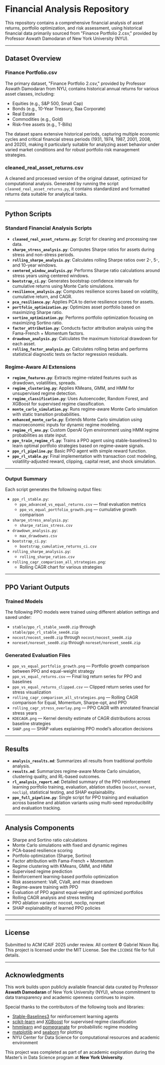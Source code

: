 # Financial Analysis Repository

This repository contains a comprehensive financial analysis of asset returns, portfolio optimization, and risk assessment, using historical financial data primarily sourced from "Finance Portfolio 2.csv," provided by Professor Aswath Damodaran of New York University (NYU).

---

## Dataset Overview

### Finance Portfolio.csv

The primary dataset, "Finance Portfolio 2.csv," provided by Professor Aswath Damodaran from NYU, contains historical annual returns for various asset classes, including:

* Equities (e.g., S&P 500, Small Cap)
* Bonds (e.g., 10-Year Treasury, Baa Corporate)
* Real Estate
* Commodities (e.g., Gold)
* Risk-free assets (e.g., T-Bills)

The dataset spans extensive historical periods, capturing multiple economic cycles and critical financial stress periods (1931, 1974, 1987, 2001, 2008, and 2020), making it particularly suitable for analyzing asset behavior under varied market conditions and for robust portfolio risk management strategies.

### cleaned_real_asset_returns.csv

A cleaned and processed version of the original dataset, optimized for computational analysis. Generated by running the script `cleaned_real_asset_returns.py`, it contains standardized and formatted returns data suitable for analytical tasks.

---

## Python Scripts

### Standard Financial Analysis Scripts

* **`cleaned_real_asset_returns.py`**: Script for cleaning and processing raw data.
* **`sharpe_stress_analysis.py`**: Computes Sharpe ratios for assets during stress and non-stress periods.
* **`rolling_sharpe_analysis.py`**: Calculates rolling Sharpe ratios over 2-, 5-, and 10-year windows.
* **`centered_window_analysis.py`**: Performs Sharpe ratio calculations around stress years using centered windows.
* **`bootstrap_ci.py`**: Generates bootstrap confidence intervals for cumulative returns using Monte Carlo simulations.
* **`resilience_analysis.py`**: Computes resilience scores based on volatility, cumulative return, and CAGR.
* **`pca_resilience.py`**: Applies PCA to derive resilience scores for assets.
* **`portfolio_optimization.py`**: Optimizes asset portfolio based on maximizing Sharpe ratio.
* **`sortino_optimization.py`**: Performs portfolio optimization focusing on maximizing Sortino ratio.
* **`factor_attribution.py`**: Conducts factor attribution analysis using the Fama-French + Momentum factors.
* **`drawdown_analysis.py`**: Calculates the maximum historical drawdown for each asset.
* **`rolling_factor_analysis.py`**: Calculates rolling betas and performs statistical diagnostic tests on factor regression residuals.

### Regime-Aware AI Extensions

* **`regime_features.py`**: Extracts regime-related features such as drawdown, volatilities, spreads.
* **`regime_clustering.py`**: Applies KMeans, GMM, and HMM for unsupervised regime detection.
* **`regime_classification.py`**: Uses Autoencoder, Random Forest, and XGBoost for supervised regime classification.
* **`monte_carlo_simulation.py`**: Runs regime-aware Monte Carlo simulation with static transition probabilities.
* **`enhanced_monte_carlo.py`**: Extends Monte Carlo simulation using macroeconomic inputs for dynamic regime modeling.
* **`regime_rl_env.py`**: Custom OpenAI Gym environment using HMM regime probabilities as state input.
* **`ppo_train_regime_rl.py`**: Trains a PPO agent using stable-baselines3 to learn optimal portfolio strategies based on regime-aware signals.
* **`ppo_rl_pipeline.py`**: Basic PPO agent with simple reward function.
* **`ppo_rl_stable.py`**: Final implementation with transaction cost modeling, volatility-adjusted reward, clipping, capital reset, and shock simulation.

---

### Output Summary

Each script generates the following output files:

* `ppo_rl_stable.py`:  
  - `ppo_advanced_vs_equal_returns.csv` — final evaluation metrics  
  - `ppo_vs_equal_portfolio_growth.png` — cumulative growth comparison  
* `sharpe_stress_analysis.py`:  
  - `sharpe_ratios_stress.csv`  
* `drawdown_analysis.py`:  
  - `max_drawdowns.csv`  
* `bootstrap_ci.py`:  
  - `bootstrap_cumulative_returns_ci.csv`  
* `rolling_sharpe_analysis.py`:  
  - `rolling_sharpe_ratios.csv`  
* `rolling_cagr_comparison_all_strategies.png`:  
  - Rolling CAGR chart for various strategies

---

## PPO Variant Outputs

### Trained Models

The following PPO models were trained using different ablation settings and saved under:

- `stable/ppo_rl_stable_seed0.zip` through `stable/ppo_rl_stable_seed4.zip`
- `nocost/nocost_seed0.zip` through `nocost/nocost_seed4.zip`
- `noreset/noreset_seed0.zip` through `noreset/noreset_seed4.zip`

### Generated Evaluation Files

- `ppo_vs_equal_portfolio_growth.png` — Portfolio growth comparison between PPO and equal-weight strategy
- `ppo_vs_equal_returns.csv` — Final log return series for PPO and baselines
- `ppo_vs_equal_returns_clipped.csv` — Clipped return series used for stress visualization
- `rolling_cagr_comparison_all_strategies.png` — Rolling CAGR comparison for Equal, Momentum, Sharpe-opt, and PPO
- `rolling_cagr_stress_overlay.png` — PPO CAGR with annotated financial stress years
- `KDECAGR.png` — Kernel density estimate of CAGR distributions across baseline strategies
- `SHAP.png` — SHAP values explaining PPO model’s allocation decisions

---

## Results

* **`analysis_results.md`**: Summarizes all results from traditional portfolio analysis.  
* **`results.md`**: Summarizes regime-aware Monte Carlo simulation, clustering quality, and RL-based outcomes.  
* **`rl_analysis_report.md`**: Detailed summary of the PPO reinforcement learning portfolio training, evaluation, ablation studies (`nocost`, `noreset`, `noclip`), statistical testing, and SHAP explainability.  
* **`ppo_full_pipeline.py`**: Single script for PPO training and evaluation across baseline and ablation variants using multi-seed reproducibility and evaluation tracking.


---

## Analysis Components

* Sharpe and Sortino ratio calculations
* Monte Carlo simulations with fixed and dynamic regimes
* PCA-based resilience scoring
* Portfolio optimization (Sharpe, Sortino)
* Factor attribution with Fama-French + Momentum
* Regime clustering with KMeans, GMM, and HMM
* Supervised regime prediction
* Reinforcement learning-based portfolio optimization
* Risk assessment: VaR, CVaR, and max drawdown
* Regime-aware training with PPO
* Evaluation of PPO against equal-weight and optimized portfolios
* Rolling CAGR analysis and stress testing
* PPO ablation variants: nocost, noclip, noreset
* SHAP explainability of learned PPO policies

---

---

## License

Submitted to ACM ICAIF 2025 under review. All content © Gabriel Nixon Raj. This project is licensed under the MIT License. See the `LICENSE` file for full details.

---

## Acknowledgments

This work builds upon publicly available financial data curated by Professor **Aswath Damodaran** of New York University (NYU), whose commitment to data transparency and academic openness continues to inspire.

Special thanks to the contributors of the following tools and libraries:

- [Stable-Baselines3](https://github.com/DLR-RM/stable-baselines3) for reinforcement learning agents
- [scikit-learn](https://scikit-learn.org/) and [XGBoost](https://xgboost.readthedocs.io/) for supervised regime classification
- [hmmlearn](https://hmmlearn.readthedocs.io/) and [pomegranate](https://github.com/jmschrei/pomegranate) for probabilistic regime modeling
- [matplotlib](https://matplotlib.org/) and [seaborn](https://seaborn.pydata.org/) for plotting
- NYU Center for Data Science for computational resources and academic environment

This project was completed as part of an academic exploration during the Master’s in Data Science program at **New York University**.
